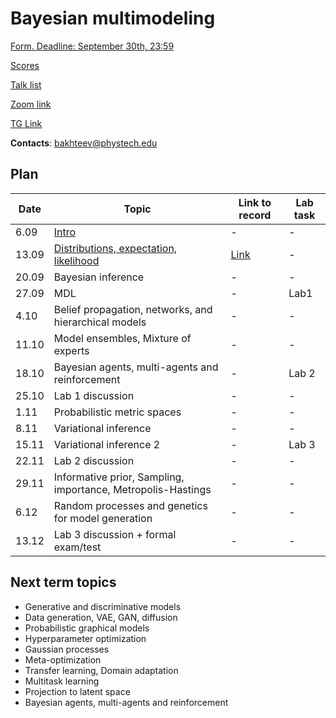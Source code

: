 # Bayesian multimodeling
[Form. Deadline: September 30th, 23:59](https://docs.google.com/forms/d/e/1FAIpQLSco0tS9Zs4PoaDi6_Is0inbMBR9XHFDRJFI8PIIbONzDD8ggA/viewform?usp=sf_link)

[Scores](eval.md)

[Talk list](talks.md)

[Zoom link](https://m1p.org/go_zoom2)

[TG Link](https://t.me/+DLmfDBvgk9NiNTFi)

**Contacts**: bakhteev@phystech.edu

## Plan
|Date|Topic|Link to record|Lab task|
| --- | --- | --- | --- |
| 6.09 |  [Intro](slides/slides_0_intro.pdf) | - | - |
| 13.09 |  [Distributions, expectation, likelihood](slides/slides_1_distributions.pdf) | [Link](https://www.youtube.com/watch?v=NzjzoJvSRLw) | - |
| 20.09 |  Bayesian inference | - | - |
| 27.09 |  MDL | - | Lab1 |
| 4.10 |  Belief propagation, networks, and hierarchical models | - | - |
| 11.10 |  Model ensembles, Mixture of experts | - | - |
| 18.10 |  Bayesian agents, multi-agents and reinforcement | - | Lab 2 |
| 25.10 |  Lab 1 discussion | - | - |
| 1.11 |  Probabilistic metric spaces | - | - |
| 8.11 |  Variational inference | - | - |
| 15.11 |  Variational inference 2 | - | Lab 3 |
| 22.11 |  Lab 2 discussion | - | - |
| 29.11 |  Informative prior, Sampling, importance, Metropolis-Hastings  | - | - |
| 6.12 | Random processes and genetics for model generation  | - | - |
| 13.12 | Lab 3 discussion + formal exam/test | - | - |

## Next term topics
* Generative and discriminative models
* Data generation, VAE, GAN, diffusion
* Probabilistic graphical models
* Hyperparameter optimization
* Gaussian processes
* Meta-optimization
* Transfer learning, Domain adaptation
*  Multitask learning
* Projection to latent space
*  Bayesian agents, multi-agents and reinforcement

